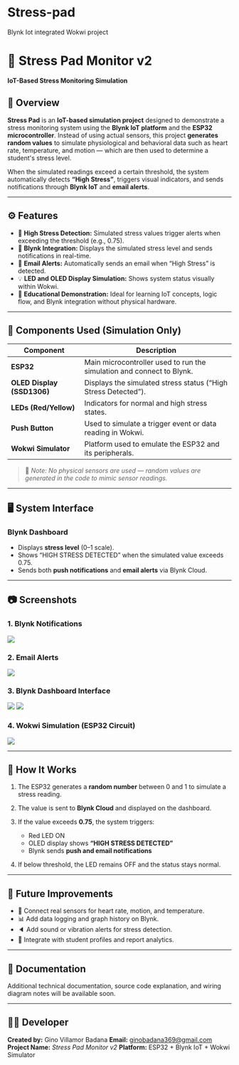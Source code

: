 # Stress-pad
Blynk Iot integrated Wokwi project

# 🧠 Stress Pad Monitor v2

**IoT-Based Stress Monitoring Simulation**

## 📖 Overview

**Stress Pad** is an **IoT-based simulation project** designed to demonstrate a stress monitoring system using the **Blynk IoT platform** and the **ESP32 microcontroller**.
Instead of using actual sensors, this project **generates random values** to simulate physiological and behavioral data such as heart rate, temperature, and motion — which are then used to determine a student's stress level.

When the simulated readings exceed a certain threshold, the system automatically detects **“High Stress”**, triggers visual indicators, and sends notifications through **Blynk IoT** and **email alerts**.

---

## ⚙️ Features

* 🔴 **High Stress Detection:** Simulated stress values trigger alerts when exceeding the threshold (e.g., 0.75).
* 📲 **Blynk Integration:** Displays the simulated stress level and sends notifications in real-time.
* 📧 **Email Alerts:** Automatically sends an email when “High Stress” is detected.
* 💡 **LED and OLED Display Simulation:** Shows system status visually within Wokwi.
* 🧠 **Educational Demonstration:** Ideal for learning IoT concepts, logic flow, and Blynk integration without physical hardware.

---

## 🧩 Components Used (Simulation Only)

| Component                  | Description                                                           |
| -------------------------- | --------------------------------------------------------------------- |
| **ESP32**                  | Main microcontroller used to run the simulation and connect to Blynk. |
| **OLED Display (SSD1306)** | Displays the simulated stress status (“High Stress Detected”).        |
| **LEDs (Red/Yellow)**      | Indicators for normal and high stress states.                         |
| **Push Button**            | Used to simulate a trigger event or data reading in Wokwi.            |
| **Wokwi Simulator**        | Platform used to emulate the ESP32 and its peripherals.               |

> 🧪 *Note: No physical sensors are used — random values are generated in the code to mimic sensor readings.*

---

## 🖥️ System Interface

### **Blynk Dashboard**

* Displays **stress level** (0–1 scale).
* Shows “HIGH STRESS DETECTED” when the simulated value exceeds 0.75.
* Sends both **push notifications** and **email alerts** via Blynk Cloud.

---

## 📷 Screenshots

### **1. Blynk Notifications**

![](./Messenger_creation_1C679CC3-DF46-4C54-A872-261D9C2C2605.png)

### **2. Email Alerts**

![](./Messenger_creation_41A79841-C613-45CB-B138-E1851ACA6D1A.png)

### **3. Blynk Dashboard Interface**

![](./Messenger_creation_A24CA9CC-1821-4EEF-84FC-4FE7A39A435F.png)
![](./Messenger_creation_69314B72-4367-4DFD-B491-FC79E54D16B5.png)

### **4. Wokwi Simulation (ESP32 Circuit)**

![](./Screenshot_20251020-224247.jpg)

---

## 🧮 How It Works

1. The ESP32 generates a **random number** between 0 and 1 to simulate a stress reading.
2. The value is sent to **Blynk Cloud** and displayed on the dashboard.
3. If the value exceeds **0.75**, the system triggers:

   * Red LED ON
   * OLED display shows **“HIGH STRESS DETECTED”**
   * Blynk sends **push and email notifications**
4. If below threshold, the LED remains OFF and the status stays normal.

---

## 🚀 Future Improvements

* 🧘 Connect real sensors for heart rate, motion, and temperature.
* 📊 Add data logging and graph history on Blynk.
* 🔈 Add sound or vibration alerts for stress detection.
* 🧩 Integrate with student profiles and report analytics.

---

## 📄 Documentation

Additional technical documentation, source code explanation, and wiring diagram notes will be available soon.

---

## 👨‍💻 Developer

**Created by:** Gino Villamor Badana
**Email:** [ginobadana369@gmail.com](mailto:ginobadana369@gmail.com)
**Project Name:** *Stress Pad Monitor v2*
**Platform:** ESP32 + Blynk IoT + Wokwi Simulator
